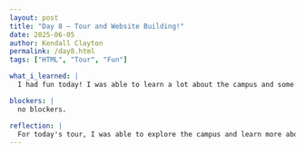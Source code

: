 ```yaml
---
layout: post
title: "Day 8 – Tour and Website Building!"
date: 2025-06-05
author: Kendall Clayton
permalink: /day8.html
tags: ["HTML", "Tour", "Fun"]

what_i_learned: |
  I had fun today! I was able to learn a lot about the campus and some new spots I can visit. I had the chance to learn more about my peers in the program by being able to connect with them during the tour. Then, I was able to come back to my group and finish learning about creating a website! It took a while but I was able to complete it!

blockers: |
  no blockers.

reflection: |
  For today's tour, I was able to explore the campus and learn more about the place I will be attending for the next few months. While it was hot outside, it was nice being able to get some steps in, hydrate and look at everything the campus has to offer. In addition to this, I was able to talk with other students and hear more about how they felt about their own campus! Then, we had went with our graduate mentors and thats when I kept working on the project for today.
---
```

